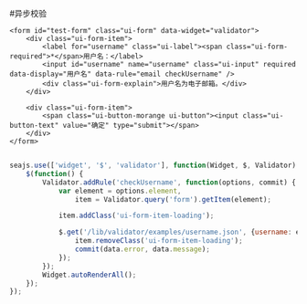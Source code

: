 #异步校验

<link charset="utf-8" rel="stylesheet" href="http://assets.alipay.com/al/alice.components.ui-form-1.0-src.css" />
<link charset="utf-8" rel="stylesheet" href="http://assets.alipay.com/al/alice.components.ui-button-orange-1.1-full.css" />
<script type="text/javascript" charset="utf-8" src="../../../tools/seajs-and-its-friends.js"></script>


<div class="cell">

    <form id="test-form" class="ui-form" data-widget="validator">
        <div class="ui-form-item">
            <label for="username" class="ui-label"><span class="ui-form-required">*</span>用户名：</label>
            <input id="username" name="username" class="ui-input" required data-display="用户名" data-rule="email checkUsername" />
            <div class="ui-form-explain">用户名为电子邮箱。</div>
        </div>

        <div class="ui-form-item">
            <span class="ui-button-morange ui-button"><input class="ui-button-text" value="确定" type="submit"></span>
        </div>
    </form>

</div>

```javascript

seajs.use(['widget', '$', 'validator'], function(Widget, $, Validator) {
    $(function() {
        Validator.addRule('checkUsername', function(options, commit) {
            var element = options.element,
                item = Validator.query('form').getItem(element);

            item.addClass('ui-form-item-loading');

            $.get('/lib/validator/examples/username.json', {username: element.val()}, function(data) {
                item.removeClass('ui-form-item-loading');
                commit(data.error, data.message);
            });
        });
        Widget.autoRenderAll();
    });
});

```

